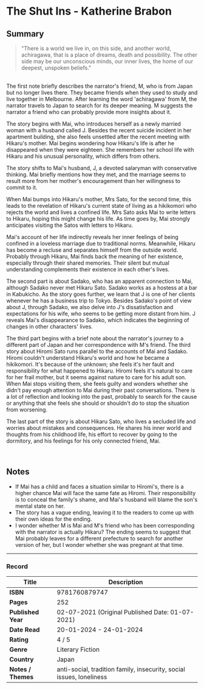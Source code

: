 # The Shut Ins - Katherine Brabon

## Summary
> "There is a world we live in, on this side, and another world, achiragawa, that is a place of dreams, death and possibility. The other side may be our unconscious minds, our inner lives, the home of our deepest, unspoken beliefs."
<br>
The first note briefly describes the narrator's friend, M, who is from Japan but no longer lives there. They became friends when they used to study and live together in Melbourne. After learning the word 'achiragawa' from M, the narrator travels to Japan to search for its deeper meaning. M suggests the narrator a friend who can probably provide more insights about it.

The story begins with Mai, who introduces herself as a newly married woman with a husband called J. Besides the recent suicide incident in her apartment building, she also feels unsettled after the recent meeting with Hikaru's mother. Mai begins wondering how Hikaru's life is after he disappeared when they were eighteen. She remembers her school life with Hikaru and his unusual personality, which differs from others.

The story shifts to Mai's husband, J, a devoted salaryman with conservative thinking. Mai briefly mentions how they met, and the marriage seems to result more from her mother's encouragement than her willingness to commit to it.

When Mai bumps into Hikaru's mother, Mrs Sato, for the second time, this leads to the revelation of Hikaru's current state of living as a hikikomori who rejects the world and lives a confined life. Mrs Sato asks Mai to write letters to Hikaru, hoping this might change his life. As time goes by, Mai strongly anticipates visiting the Satos with letters to Hikaru.

Mai's account of her life indirectly reveals her inner feelings of being confined in a loveless marriage due to traditional norms. Meanwhile, Hikaru has become a recluse and separates himself from the outside world. Probably through Hikaru, Mai finds back the meaning of her existence, especially through their shared memories. Their silent but mutual understanding complements their existence in each other's lives.

The second part is about Sadako, who has an apparent connection to Mai, although Sadako never met Hikaru Sato. Sadako works as a hostess at a bar in Kabukicho. As the story goes further, we learn that J is one of her clients whenever he has a business trip to Tokyo. Besides Sadako's point of view about J, through Sadako, we also delve into J's dissatisfaction and expectations for his wife, who seems to be getting more distant from him. J reveals Mai's disappearance to Sadako, which indicates the beginning of changes in other characters' lives.

The third part begins with a brief note about the narrator's journey to a different part of Japan and her correspondence with M's friend. The third story about Hiromi Sato runs parallel to the accounts of Mai and Sadako. Hiromi couldn't understand Hikaru's world and how he became a hikikomori. It's because of the unknown; she feels it's her fault and responsibility for what happened to Hikaru. Hiromi feels it's natural to care for her frail mother, but it seems against nature to care for his adult son. When Mai stops visiting them, she feels guilty and wonders whether she didn't pay enough attention to Mai during their past conversations. There is a lot of reflection and looking into the past, probably to search for the cause or anything that she feels she should or shouldn't do to stop the situation from worsening.

The last part of the story is about Hikaru Sato, who lives a secluded life and worries about mistakes and consequences. He shares his inner world and thoughts from his childhood life, his effort to recover by going to the dormitory, and his feelings for his only connected friend, Mai.

<br>

## Notes
- If Mai has a child and faces a situation similar to Hiromi's, there is a higher chance Mai will face the same fate as Hiromi. Their responsibility is to conceal the family's shame, and Mai's husband will blame the son's mental state on her.
- The story has a vague ending, leaving it to the readers to come up with their own ideas for the ending.
- I wonder whether M is Mai and M's friend who has been corresponding with the narrator is actually Hikaru? The ending seems to suggest that Mai probably leaves for a different prefecture to search for another version of her, but I wonder whether she was pregnant at that time.

***

### Record
| Title | Description |
| -- | -- |
| **ISBN** | 9781760879747 |
| **Pages** | 252 |
| **Published Year** | 02-07-2021 (Original Published Date: 01-07-2021) |
| **Date Read** | 20-01-2024 - 24-01-2024 |
| **Rating** | 4 / 5 |
| **Genre** | Literary Fiction |
| **Country** | Japan|
| **Notes / Themes** | anti-social, tradition family, insecurity, social issues, loneliness  | 
